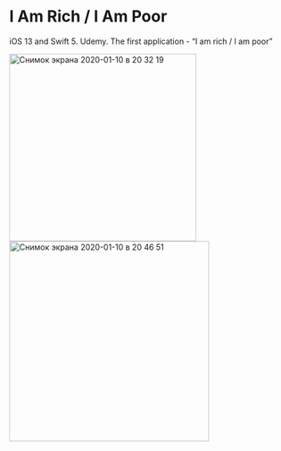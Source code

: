 # I Am Rich / I Am Poor
iOS 13 and Swift 5. Udemy. The first application - “I am rich / I am poor”


<img width="335" alt="Снимок экрана 2020-01-10 в 20 32 19" src="https://user-images.githubusercontent.com/43841583/72174498-f5f41780-33ea-11ea-9802-c53f7291bbde.png"> <img width="358" alt="Снимок экрана 2020-01-10 в 20 46 51" src="https://user-images.githubusercontent.com/43841583/72174499-f5f41780-33ea-11ea-808a-c9d3477b63f4.png">
